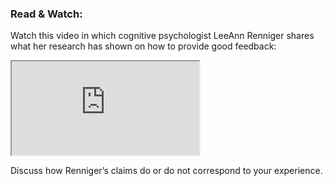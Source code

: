 ### Read & Watch:

Watch this video in which cognitive psychologist LeeAnn Renniger shares what her research has shown on how to provide good feedback:  

<div class="embed-responsive embed-responsive-16by9">
  <iframe class="embed-responsive-item" src="https://www.youtube.com/embed/wtl5UrrgU8c" allowfullscreen></iframe>
</div>

Discuss how Renniger’s claims do or do not correspond to your experience.
